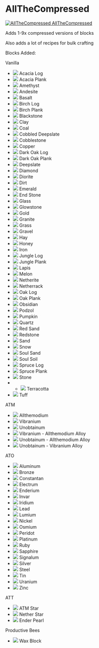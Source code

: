 # AllTheCompressed

[![AllTheCompressed](http://cf.way2muchnoise.eu/514045.svg "AllTheCompressed") AllTheCompressed](https://www.curseforge.com/minecraft/mc-mods/allthecompressed)

Adds 1-9x compressed versions of blocks

Also adds a lot of recipes for bulk crafting

Blocks Added:

Vanilla
- ![](https://github.com/Pdiddy973/AllTheCompressed/blob/1.18/images/acacia_log.png) Acacia Log
- ![](https://github.com/Pdiddy973/AllTheCompressed/blob/1.18/images/acacia_planks.png) Acacia Plank
- ![](https://github.com/Pdiddy973/AllTheCompressed/blob/1.18/images/amethyst.png) Amethyst
- ![](https://github.com/Pdiddy973/AllTheCompressed/blob/1.18/images/andesite.png) Andesite
- ![](https://github.com/Pdiddy973/AllTheCompressed/blob/1.18/images/basalt.png) Basalt
- ![](https://github.com/Pdiddy973/AllTheCompressed/blob/1.18/images/birch_log.png) Birch Log
- ![](https://github.com/Pdiddy973/AllTheCompressed/blob/1.18/images/birch_planks.png) Birch Plank
- ![](https://github.com/Pdiddy973/AllTheCompressed/blob/1.18/images/blackstone.png) Blackstone
- ![](https://github.com/Pdiddy973/AllTheCompressed/blob/1.18/images/clay.png) Clay
- ![](https://github.com/Pdiddy973/AllTheCompressed/blob/1.18/images/coal_block.png) Coal
- ![](https://github.com/Pdiddy973/AllTheCompressed/blob/1.18/images/cobbled_deepslate.png) Cobbled Deepslate
- ![](https://github.com/Pdiddy973/AllTheCompressed/blob/1.18/images/cobblestone.png) Cobblestone
- ![](https://github.com/Pdiddy973/AllTheCompressed/blob/1.18/images/copper_block.png) Copper
- ![](https://github.com/Pdiddy973/AllTheCompressed/blob/1.18/images/dark_oak_log.png) Dark Oak Log
- ![](https://github.com/Pdiddy973/AllTheCompressed/blob/1.18/images/dark_oak_planks.png) Dark Oak Plank
- ![](https://github.com/Pdiddy973/AllTheCompressed/blob/1.18/images/deepslate.png) Deepslate
- ![](https://github.com/Pdiddy973/AllTheCompressed/blob/1.18/images/diamond_block.png) Diamond
- ![](https://github.com/Pdiddy973/AllTheCompressed/blob/1.18/images/diorite.png) Diorite
- ![](https://github.com/Pdiddy973/AllTheCompressed/blob/1.18/images/dirt.png) Dirt
- ![](https://github.com/Pdiddy973/AllTheCompressed/blob/1.18/images/emerald_block.png) Emerald
- ![](https://github.com/Pdiddy973/AllTheCompressed/blob/1.18/images/end_stone.png) End Stone
- ![](https://github.com/Pdiddy973/AllTheCompressed/blob/1.18/images/glass.png) Glass
- ![](https://github.com/Pdiddy973/AllTheCompressed/blob/1.18/images/glowstone.png) Glowstone
- ![](https://github.com/Pdiddy973/AllTheCompressed/blob/1.18/images/gold_block.png) Gold
- ![](https://github.com/Pdiddy973/AllTheCompressed/blob/1.18/images/granite.png) Granite
- ![](https://github.com/Pdiddy973/AllTheCompressed/blob/1.18/images/grass.png) Grass
- ![](https://github.com/Pdiddy973/AllTheCompressed/blob/1.18/images/gravel.png) Gravel
- ![](https://github.com/Pdiddy973/AllTheCompressed/blob/1.18/images/hay.png) Hay
- ![](https://github.com/Pdiddy973/AllTheCompressed/blob/1.18/images/honey_block.png) Honey
- ![](https://github.com/Pdiddy973/AllTheCompressed/blob/1.18/images/iron_block.png) Iron
- ![](https://github.com/Pdiddy973/AllTheCompressed/blob/1.18/images/jungle_log.png) Jungle Log
- ![](https://github.com/Pdiddy973/AllTheCompressed/blob/1.18/images/jungle_planks.png) Jungle Plank
- ![](https://github.com/Pdiddy973/AllTheCompressed/blob/1.18/images/lapis.png) Lapis
- ![](https://github.com/Pdiddy973/AllTheCompressed/blob/1.18/images/melon.png) Melon
- ![](https://github.com/Pdiddy973/AllTheCompressed/blob/1.18/images/netherite_block.png) Netherite
- ![](https://github.com/Pdiddy973/AllTheCompressed/blob/1.18/images/netherrack.png) Netherrack
- ![](https://github.com/Pdiddy973/AllTheCompressed/blob/1.18/images/oak_log.png) Oak Log
- ![](https://github.com/Pdiddy973/AllTheCompressed/blob/1.18/images/oak_planks.png) Oak Plank
- ![](https://github.com/Pdiddy973/AllTheCompressed/blob/1.18/images/obsidian.png) Obsidian
- ![](https://github.com/Pdiddy973/AllTheCompressed/blob/1.18/images/podzol.png) Podzol
- ![](https://github.com/Pdiddy973/AllTheCompressed/blob/1.18/images/pumpkin.png) Pumpkin
- ![](https://github.com/Pdiddy973/AllTheCompressed/blob/1.18/images/quartz_block.png) Quartz
- ![](https://github.com/Pdiddy973/AllTheCompressed/blob/1.18/images/red_sand.png) Red Sand
- ![](https://github.com/Pdiddy973/AllTheCompressed/blob/1.18/images/redstone_block.png) Redstone
- ![](https://github.com/Pdiddy973/AllTheCompressed/blob/1.18/images/sand.png) Sand
- ![](https://github.com/Pdiddy973/AllTheCompressed/blob/1.18/images/snow.png) Snow
- ![](https://github.com/Pdiddy973/AllTheCompressed/blob/1.18/images/soul_sand.png) Soul Sand
- ![](https://github.com/Pdiddy973/AllTheCompressed/blob/1.18/images/soul_soil.png) Soul Soil
- ![](https://github.com/Pdiddy973/AllTheCompressed/blob/1.18/images/spruce_log.png) Spruce Log
- ![](https://github.com/Pdiddy973/AllTheCompressed/blob/1.18/images/spruce_planks.png) Spruce Plank
- ![](https://github.com/Pdiddy973/AllTheCompressed/blob/1.18/images/stone.png) Stone
- - ![](https://github.com/Pdiddy973/AllTheCompressed/blob/1.18/images/terracotta.png) Terracotta
- ![](https://github.com/Pdiddy973/AllTheCompressed/blob/1.18/images/tuff.png) Tuff

ATM

- ![](https://github.com/Pdiddy973/AllTheCompressed/blob/1.18/images/allthemodium_block.png) Allthemodium
- ![](https://github.com/Pdiddy973/AllTheCompressed/blob/1.18/images/vibranium_block.png) Vibranium
- ![](https://github.com/Pdiddy973/AllTheCompressed/blob/1.18/images/unobtainium_block.png) Unobtainum
- ![](https://github.com/Pdiddy973/AllTheCompressed/blob/1.18/images/va_alloy_block.png) Vibranium - Allthemodium Alloy
- ![](https://github.com/Pdiddy973/AllTheCompressed/blob/1.18/images/ua_alloy_block.png) Unobtainum - Allthemodium Alloy
- ![](https://github.com/Pdiddy973/AllTheCompressed/blob/1.18/images/uv_alloy_block.png) Unobtainum - Vibranium Alloy

ATO

- ![](https://github.com/Pdiddy973/AllTheCompressed/blob/1.18/images/aluminum_block.png) Aluminum
- ![](https://github.com/Pdiddy973/AllTheCompressed/blob/1.18/images/bronze_block.png) Bronze
- ![](https://github.com/Pdiddy973/AllTheCompressed/blob/1.18/images/constantan_block.png) Constantan
- ![](https://github.com/Pdiddy973/AllTheCompressed/blob/1.18/images/electrum_block.png) Electrum
- ![](https://github.com/Pdiddy973/AllTheCompressed/blob/1.18/images/enderium_block.png) Enderium
- ![](https://github.com/Pdiddy973/AllTheCompressed/blob/1.18/images/invar_block.png) Invar
- ![](https://github.com/Pdiddy973/AllTheCompressed/blob/1.18/images/iridium_block.png) Iridium
- ![](https://github.com/Pdiddy973/AllTheCompressed/blob/1.18/images/lead_block.png) Lead
- ![](https://github.com/Pdiddy973/AllTheCompressed/blob/1.18/images/lumium_block.png) Lumium
- ![](https://github.com/Pdiddy973/AllTheCompressed/blob/1.18/images/nickel_block.png) Nickel
- ![](https://github.com/Pdiddy973/AllTheCompressed/blob/1.18/images/osmium_block.png) Osmium
- ![](https://github.com/Pdiddy973/AllTheCompressed/blob/1.18/images/peridot_block.png) Peridot
- ![](https://github.com/Pdiddy973/AllTheCompressed/blob/1.18/images/platinum_block.png) Platinum
- ![](https://github.com/Pdiddy973/AllTheCompressed/blob/1.18/images/ruby_block.png) Ruby
- ![](https://github.com/Pdiddy973/AllTheCompressed/blob/1.18/images/sapphire_block.png) Sapphire
- ![](https://github.com/Pdiddy973/AllTheCompressed/blob/1.18/images/signalum_block.png) Signalum
- ![](https://github.com/Pdiddy973/AllTheCompressed/blob/1.18/images/silver_block.png) Silver
- ![](https://github.com/Pdiddy973/AllTheCompressed/blob/1.18/images/steel_block.png) Steel
- ![](https://github.com/Pdiddy973/AllTheCompressed/blob/1.18/images/tin_block.png) Tin
- ![](https://github.com/Pdiddy973/AllTheCompressed/blob/1.18/images/uranium_block.png) Uranium
- ![](https://github.com/Pdiddy973/AllTheCompressed/blob/1.18/images/zinc_block.png) Zinc

ATT

- ![](https://github.com/Pdiddy973/AllTheCompressed/blob/1.18/images/atm_star_block.png) ATM Star
- ![](https://github.com/Pdiddy973/AllTheCompressed/blob/1.18/images/nether_star_block.png) Nether Star
- ![](https://github.com/Pdiddy973/AllTheCompressed/blob/1.18/images/ender_pearl_block.png) Ender Pearl

Productive Bees

- ![](https://github.com/Pdiddy973/AllTheCompressed/blob/1.18/images/wax.png) Wax Block
